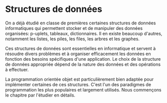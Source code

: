 # Structures de données

On a déjà étudié en classe de premières certaines structures de données informatiques qui permettent stocker et de manipuler des données organisées: p-uplets, tableaux, dictionnaires. Il en existe beaucoup d'autres, notamment les listes, les piles, les files, les arbres et les graphes.

Ces structures de données sont essentielles en informatique et servent à résoudre divers problèmes et à organiser efficacement les données en fonction des besoins spécifiques d'une application. Le choix de la structure de données appropriée dépend de la nature des données et des opérations à effectuer.

La programmation orientée objet est particulièrement bien adaptée pour implémenter certaines de ces structures. C'est l'un des paradigmes de programmation les plus populaires et largement utilisés. Nous commençons le chapitre par l'étudier en détails.